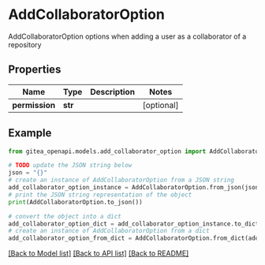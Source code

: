 # AddCollaboratorOption

AddCollaboratorOption options when adding a user as a collaborator of a repository

## Properties

Name | Type | Description | Notes
------------ | ------------- | ------------- | -------------
**permission** | **str** |  | [optional] 

## Example

```python
from gitea_openapi.models.add_collaborator_option import AddCollaboratorOption

# TODO update the JSON string below
json = "{}"
# create an instance of AddCollaboratorOption from a JSON string
add_collaborator_option_instance = AddCollaboratorOption.from_json(json)
# print the JSON string representation of the object
print(AddCollaboratorOption.to_json())

# convert the object into a dict
add_collaborator_option_dict = add_collaborator_option_instance.to_dict()
# create an instance of AddCollaboratorOption from a dict
add_collaborator_option_from_dict = AddCollaboratorOption.from_dict(add_collaborator_option_dict)
```
[[Back to Model list]](../README.md#documentation-for-models) [[Back to API list]](../README.md#documentation-for-api-endpoints) [[Back to README]](../README.md)


